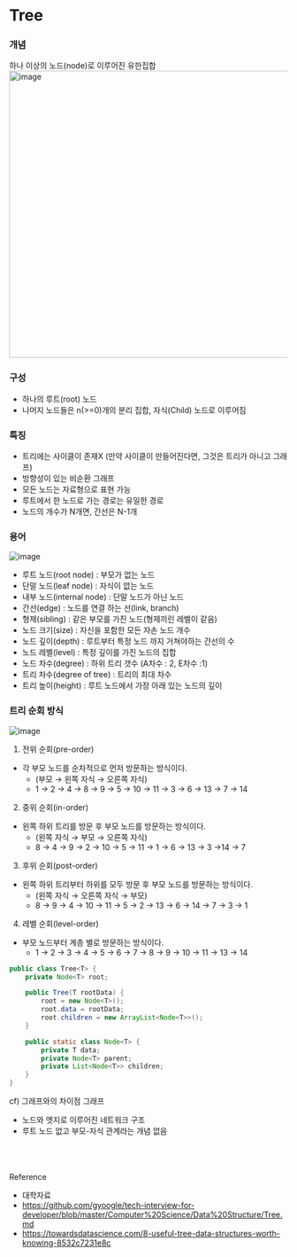 # Tree

### 개념
하나 이상의 노드(node)로 이루어진 유한집합
<img width="518" alt="image" src="https://github.com/yeslcape/j.cs/assets/45252618/314ea981-48fc-4100-b351-32121efc2b40">

### 구성
* 하나의 루트(root) 노드
* 나머지 노드들은 n(>=0)개의 분리 집합, 자식(Child) 노드로 이루어짐

### 특징
* 트리에는 사이클이 존재X (만약 사이클이 만들어진다면, 그것은 트리가 아니고 그래프)
* 방향성이 있는 비순환 그래프
* 모든 노드는 자료형으로 표현 가능
* 루트에서 한 노드로 가는 경로는 유일한 경로
* 노드의 개수가 N개면, 간선은 N-1개

### 용어
![image](https://github.com/yeslcape/j.cs/assets/45252618/8c295871-4849-4df6-a1cd-d8ef932a071a)
* 루트 노드(root node) : 부모가 없는 노드
* 단말 노드(leaf node) : 자식이 없는 노드
* 내부 노드(internal node) : 단말 노드가 아닌 노드
* 간선(edge) : 노드를 연결 하는 선(link, branch)
* 형제(sibling) : 같은 부모를 가진 노드(형제끼린 레벨이 같음)
* 노드 크기(size) : 자신을 포함한 모든 자손 노드 개수
* 노드 깊이(depth) : 루트부터 특정 노드 까지 거쳐야하는 간선의 수
* 노드 레벨(level) : 특정 깊이를 가진 노드의 집합
* 노드 차수(degree) : 하위 트리 갯수 (A차수 : 2, E차수 :1)
* 트리 차수(degree of tree) : 트리의 최대 차수
* 트리 높이(height) : 루트 노드에서 가장 아래 있는 노드의 깊이

### 트리 순회 방식
![image](https://github.com/yeslcape/j.cs/assets/45252618/34ff0d0d-0b99-4597-b57d-de5781a369d5)
1. 전위 순회(pre-order)
* 각 부모 노드를 순차적으로 먼저 방문하는 방식이다.
  * (부모 → 왼쪽 자식 → 오른쪽 자식)
  * 1 → 2 → 4 → 8 → 9 → 5 → 10 → 11 → 3 → 6 → 13 → 7 → 14

2. 중위 순회(in-order)
* 왼쪽 하위 트리를 방문 후 부모 노드를 방문하는 방식이다.
  * (왼쪽 자식 → 부모 → 오른쪽 자식)
  * 8 → 4 → 9 → 2 → 10 → 5 → 11 → 1 → 6 → 13 → 3 →14 → 7
3. 후위 순회(post-order)
* 왼쪽 하위 트리부터 하위를 모두 방문 후 부모 노드를 방문하는 방식이다.
  * (왼쪽 자식 → 오른쪽 자식 → 부모)
  * 8 → 9 → 4 → 10 → 11 → 5 → 2 → 13 → 6 → 14 → 7 → 3 → 1
4. 레벨 순회(level-order)
* 부모 노드부터 계층 별로 방문하는 방식이다.
  * 1 → 2 → 3 → 4 → 5 → 6 → 7 → 8 → 9 → 10 → 11 → 13 → 14

```java
public class Tree<T> {
    private Node<T> root;

    public Tree(T rootData) {
        root = new Node<T>();
        root.data = rootData;
        root.children = new ArrayList<Node<T>>();
    }

    public static class Node<T> {
        private T data;
        private Node<T> parent;
        private List<Node<T>> children;
    }
}
```

cf) 그래프와의 차이점
그래프
- 노드와 엣지로 이루어진 네트워크 구조
- 루트 노드 없고 부모-자식 관계라는 개념 없음

<br><br><br>
Reference
- 대학자료
- https://github.com/gyoogle/tech-interview-for-developer/blob/master/Computer%20Science/Data%20Structure/Tree.md
- https://towardsdatascience.com/8-useful-tree-data-structures-worth-knowing-8532c7231e8c